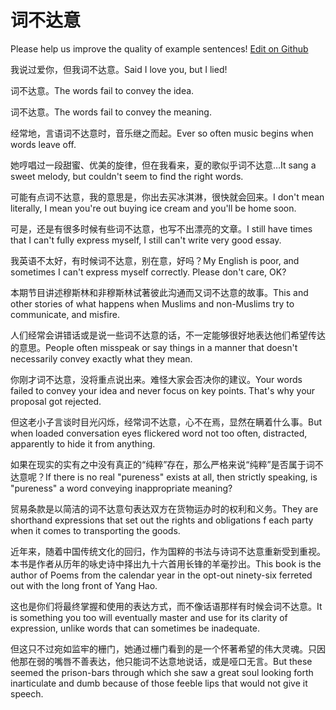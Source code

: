 # 词不达意

Please help us improve the quality of example sentences! [Edit on Github](https://github.com/jiyushe/jiyu-example-sentence-source/blob/main/chinese/cibudayi.md)

<p><span class="chinese">我说过爱你，但我词不达意。</span><span class="english">Said I love you, but I lied!</span></p>

<p><span class="chinese">词不达意。</span><span class="english">The words fail to convey the idea.</span></p>

<p><span class="chinese">词不达意。</span><span class="english">The words fail to convey the meaning.</span></p>

<p><span class="chinese">经常地，言语词不达意时，音乐继之而起。</span><span class="english">Ever so often music begins when words leave off.</span></p>

<p><span class="chinese">她哼唱过一段甜蜜、优美的旋律，但在我看来，夏的歌似乎词不达意…</span><span class="english">It sang a sweet melody, but couldn't seem to find the right words.</span></p>

<p><span class="chinese">可能有点词不达意，我的意思是，你出去买冰淇淋，很快就会回来。</span><span class="english">I don't mean literally, I mean you're out buying ice cream and you'll be home soon.</span></p>

<p><span class="chinese">可是，还是有很多时候有些词不达意，也写不出漂亮的文章。</span><span class="english">I still have times that I can't fully express myself, I still can't write very good essay.</span></p>

<p><span class="chinese">我英语不太好，有时候词不达意，别在意，好吗？</span><span class="english">My English is poor, and sometimes I can't express myself correctly. Please don't care, OK?</span></p>

<p><span class="chinese">本期节目讲述穆斯林和非穆斯林试著彼此沟通而又词不达意的故事。</span><span class="english">This and other stories of what happens when Muslims and non-Muslims try to communicate, and misfire.</span></p>

<p><span class="chinese">人们经常会讲错话或是说一些词不达意的话，不一定能够很好地表达他们希望传达的意思。</span><span class="english">People often misspeak or say things in a manner that doesn't necessarily convey exactly what they mean.</span></p>

<p><span class="chinese">你刚才词不达意，没将重点说出来。难怪大家会否决你的建议。</span><span class="english">Your words failed to convey your idea and never focus on key points. That's why your proposal got rejected.</span></p>

<p><span class="chinese">但这老小子言谈时目光闪烁，经常词不达意，心不在焉，显然在瞒着什么事。</span><span class="english">But when loaded conversation eyes flickered word not too often, distracted, apparently to hide it from anything.</span></p>

<p><span class="chinese">如果在现实的实有之中没有真正的“纯粹”存在，那么严格来说“纯粹”是否属于词不达意呢？</span><span class="english">If there is no real "pureness" exists at all, then strictly speaking, is "pureness" a word conveying inappropriate meaning?</span></p>

<p><span class="chinese">贸易条款是以简洁的词不达意句表达双方在货物运办时的权利和义务。</span><span class="english">They are shorthand expressions that set out the rights and obligations f each party when it comes to transporting the goods.</span></p>

<p><span class="chinese">近年来，随着中国传统文化的回归，作为国粹的书法与诗词不达意重新受到重视。本书是作者从历年的咏史诗中择出九十六首用长锋的羊毫抄出。</span><span class="english">This book is the author of Poems from the calendar year in the opt-out ninety-six ferreted out with the long front of Yang Hao.</span></p>

<p><span class="chinese">这也是你们将最终掌握和使用的表达方式，而不像话语那样有时候会词不达意。</span><span class="english">It is something you too will eventually master and use for its clarity of expression, unlike words that can sometimes be inadequate.</span></p>

<p><span class="chinese">但这只不过宛如监牢的栅门，她通过栅门看到的是一个怀著希望的伟大灵魂。只因他那在弱的嘴唇不善表达，他只能词不达意地说话，或是哑口无言。</span><span class="english">But these seemed the prison-bars through which she saw a great soul looking forth inarticulate and dumb because of those feeble lips that would not give it speech.</span></p>


